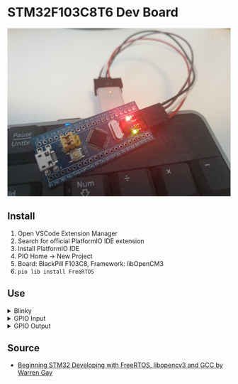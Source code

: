 
# STM32F103C8T6 Dev Board

![alt text](images/STM32F103C8T6-dev-board.jpg)

## Install

1. Open VSCode Extension Manager
2. Search for official PlatformIO IDE extension
3. Install PlatformIO IDE
4. PIO Home -> New Project
5. Board: BlackPill F103C8, Framework: libOpenCM3
6. ```pio lib install FreeRTOS```

## Use

<details><summary>Blinky</summary>

```c++
#include <libopencm3/stm32/rcc.h>
#include <libopencm3/stm32/gpio.h>

int main(void) {
    rcc_periph_clock_enable(RCC_GPIOC);
    gpio_set_mode(GPIOC, GPIO_MODE_OUTPUT_2_MHZ,
        GPIO_CNF_OUTPUT_PUSHPULL, GPIO13);

    while(1) {
        gpio_clear(GPIOC, GPIO13);
        for (int i = 0; i < 100000; i++) {
            __asm__("nop");
        }
        gpio_set(GPIOC, GPIO13);
        for (int i = 0; i < 100000; i++) {
            __asm__("nop");
        }
    }

    return 0;
}
```
</details>

<details><summary>GPIO Input</summary>

```c++
#include <libopencm3/stm32/rcc.h>
#include <libopencm3/stm32/gpio.h>
// [...]
rcc_periph_clock_enable(RCC_GPIOC);
gpio_set_mode(
    GPIOC,
    GPIO_MODE_INPUT,
    GPIO_CNF_INPUT_ANALOG, /* GPIO_CNF_INPUT_FLOAT | GPIO_INPUT_PULL_UPDOWN  */
    GPIO13
);
// [...]
uint16_t gpio_get(uint32_t gpioport, uint16_t gpios);
uint16_t gpio_port_read(uint32_t gpioport);
```
</details>

<details><summary>GPIO Output</summary>

```c++
#include <libopencm3/stm32/rcc.h>
#include <libopencm3/stm32/gpio.h>
// [...]
rcc_periph_clock_enable(RCC_GPIOC);
gpio_set_mode(
    GPIOC,
    GPIO_MODE_OUTPUT_2_MHZ, /* GPIO_MODE_OUTPUT_10_MHZ | GPIO_MODE_OUTPUT_50_MHZ */
    GPIO_CNF_OUTPUT_PUSHPULL, /* GPIO_CNF_OUTPUT_OPENDRAIN */
    GPIO13
);
// [...]
void gpio_set(uint32_t gpioport, uint16_t gpios);
void gpio_clear(uint32_t gpioport, uint16_t gpios);
void gpio_toggle(uint32_t gpioport, uint16_t gpios);
void gpio_port_write(uint32_t gpioport, uint16_t data);
```
</details>

## Source

* [Beginning STM32 Developing with FreeRTOS, libopencv3 and GCC by Warren Gay](https://www.amazon.de/Beginning-STM32-Developing-FreeRTOS-libopencm3/dp/1484236238)